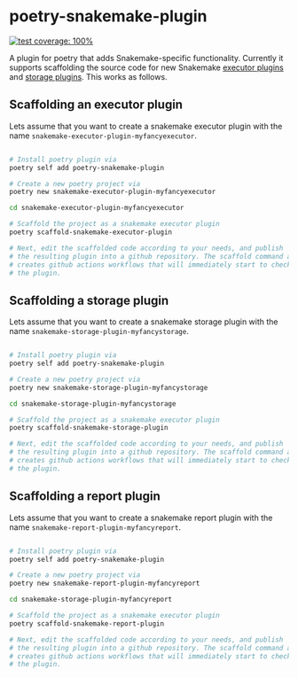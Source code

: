 # poetry-snakemake-plugin

[![test coverage: 100%](https://img.shields.io/badge/test%20coverage-100%25-green)](https://github.com/yte-template-engine/yte/blob/main/pyproject.toml#L30)

A plugin for poetry that adds Snakemake-specific functionality.
Currently it supports scaffolding the source code for new Snakemake [executor plugins](https://github.com/snakemake/snakemake-interface-executor-plugins)
and [storage plugins](https://github.com/snakemake/snakemake-interface-storage-plugins).
This works as follows.

## Scaffolding an executor plugin

Lets assume that you want to create a snakemake executor plugin with the name `snakemake-executor-plugin-myfancyexecutor`.

```bash

# Install poetry plugin via
poetry self add poetry-snakemake-plugin

# Create a new poetry project via
poetry new snakemake-executor-plugin-myfancyexecutor

cd snakemake-executor-plugin-myfancyexecutor

# Scaffold the project as a snakemake executor plugin
poetry scaffold-snakemake-executor-plugin

# Next, edit the scaffolded code according to your needs, and publish
# the resulting plugin into a github repository. The scaffold command also 
# creates github actions workflows that will immediately start to check and test
# the plugin.
```

## Scaffolding a storage plugin

Lets assume that you want to create a snakemake storage plugin with the name `snakemake-storage-plugin-myfancystorage`.

```bash

# Install poetry plugin via
poetry self add poetry-snakemake-plugin

# Create a new poetry project via
poetry new snakemake-storage-plugin-myfancystorage

cd snakemake-storage-plugin-myfancystorage

# Scaffold the project as a snakemake executor plugin
poetry scaffold-snakemake-storage-plugin

# Next, edit the scaffolded code according to your needs, and publish
# the resulting plugin into a github repository. The scaffold command also 
# creates github actions workflows that will immediately start to check and test
# the plugin.
```

## Scaffolding a report plugin

Lets assume that you want to create a snakemake report plugin with the name `snakemake-report-plugin-myfancyreport`.

```bash

# Install poetry plugin via
poetry self add poetry-snakemake-plugin

# Create a new poetry project via
poetry new snakemake-report-plugin-myfancyreport

cd snakemake-storage-plugin-myfancyreport

# Scaffold the project as a snakemake executor plugin
poetry scaffold-snakemake-report-plugin

# Next, edit the scaffolded code according to your needs, and publish
# the resulting plugin into a github repository. The scaffold command also 
# creates github actions workflows that will immediately start to check and test
# the plugin.
```